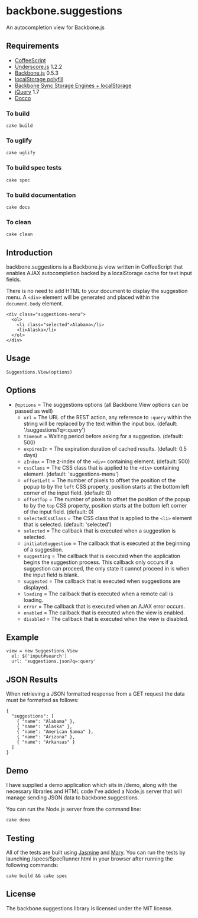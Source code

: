 backbone.suggestions
====================

An autocompletion view for Backbone.js

Requirements
------------
* [CoffeeScript](http://jashkenas.github.com/coffee-script/)
* [Underscore.js](http://documentcloud.github.com/underscore/) 1.2.2
* [Backbone.js](http://documentcloud.github.com/backbone/) 0.5.3
* [localStorage polyfill](https://gist.github.com/350433)
* [Backbone Sync Storage Engines + localStorage](https://gist.github.com/1468270)
* [jQuery](http://jquery.com) 1.7
* [Docco](http://jashkenas.github.com/docco/)

### To build

    cake build
    
### To uglify

    cake uglify
    
### To build spec tests

    cake spec
    
### To build documentation

    cake docs
    
### To clean

    cake clean

Introduction
------------
backbone.suggestions is a Backbone.js view written in CoffeeScript that enables AJAX autocompletion backed by a localStorage cache for text input fields.

There is no need to add HTML to your document to display the suggestion menu. A `<div>` element will be generated and placed within the `document.body` element.
  
    <div class="suggestions-menu">
      <ol>
        <li class="selected">Alabama</li>
        <li>Alaska</li>
      </ol>
    </div>

Usage
-----
    Suggestions.View(options)
  
Options
-------
* `@options` = The suggestions options (all Backbone.View options can be passed as well)
  * `url` = The URL of the REST action, any reference to `:query` within the string will be replaced by the text within the input box. (default: '/suggestions?q=:query')
  * `timeout` = Waiting period before asking for a suggestion. (default: 500)
  * `expiresIn` = The expiration duration of cached results. (default: 0.5 days)
  * `zIndex` = The z-index of the `<div>` containing element. (default: 500)
  * `cssClass` = The CSS class that is applied to the `<div>` containing element. (default: 'suggestions-menu')
  * `offsetLeft` = The number of pixels to offset the position of the popup to by the `left` CSS property, position starts at the bottom left corner of the input field. (default: 0)
  * `offsetTop` = The number of pixels to offset the position of the popup to by the `top` CSS property, position starts at the bottom left corner of the input field. (default: 0)
  * `selectedCssClass` = The CSS class that is applied to the `<li>` element that is selected. (default: 'selected')
  * `selected` = The callback that is executed when a suggestion is selected.
  * `initiateSuggestion` = The callback that is executed at the beginning of a suggestion.
  * `suggesting` = The callback that is executed when the application begins the suggestion process. This callback only occurs if a suggestion can proceed, the only state it cannot proceed in is when the input field is blank.
  * `suggested` = The callback that is executed when suggestions are displayed.
  * `loading` = The callback that is executed when a remote call is loading.
  * `error` = The callback that is executed when an AJAX error occurs.
  * `enabled` = The callback that is executed when the view is enabled.
  * `disabled` = The callback that is executed when the view is disabled.
  
Example
-------
    view = new Suggestions.View
      el: $('input#search')
      url: 'suggestions.json?q=:query'

JSON Results
------------
When retrieving a JSON formatted response from a GET request the data must be formatted as follows:

    {
      "suggestions": [
        { "name": "Alabama" },
        { "name": "Alaska" },
        { "name": "American Samoa" },
        { "name": "Arizona" },
        { "name": "Arkansas" }
      ]
    }

Demo
----
I have supplied a demo application which sits in /demo, along with the necessary libraries and HTML code I've added a Node.js server that will manage sending JSON data to backbone.suggestions.

You can run the Node.js server from the command line:

    cake demo
    
Testing
-------
All of the tests are built using [Jasmine](http://pivotal.github.com/jasmine/) and [Mary](https://github.com/alexeypetrushin/mary). You can run the tests by launching /specs/SpecRunner.html in your browser after running the following commands:

    cake build && cake spec

License
-------
The backbone.suggestions library is licensed under the MIT license.
